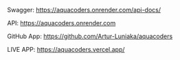 Swagger: https://aquacoders.onrender.com/api-docs/

API: https://aquacoders.onrender.com

GitHub App: https://github.com/Artur-Luniaka/aquacoders

LIVE APP: https://aquacoders.vercel.app/
